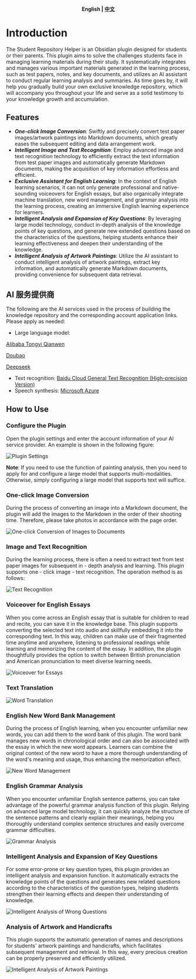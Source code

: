 <h4 align="center">
    <p>
        <b>English</b> |
        <a href="https://github.com/yingflower/obsidian-stu-repo-helper/blob/master/README.md">中文</a>
    </p>
</h4>

# Introduction
The Student Repository Helper is an Obsidian plugin designed for students or their parents. This plugin aims to solve the challenges students face in managing learning materials during their study. It systematically integrates and manages various important materials generated in the learning process, such as test papers, notes, and key documents, and utilizes an AI assistant to conduct regular learning analysis and summaries. As time goes by, it will help you gradually build your own exclusive knowledge repository, which will accompany you throughout your life and serve as a solid testimony to your knowledge growth and accumulation.

## Features
- ***One-click Image Conversion***: Swiftly and precisely convert test paper images/artwork paintings into Markdown documents, which greatly eases the subsequent editing and data arrangement work.
- ***Intelligent Image and Text Recognition***: Employ advanced image and text recognition technology to efficiently extract the text information from test paper images and automatically generate Markdown documents, making the acquisition of key information effortless and efficient.
- ***Exclusive Assistant for English Learning***: In the context of English learning scenarios, it can not only generate professional and native-sounding voiceovers for English essays, but also organically integrate machine translation, new word management, and grammar analysis into the learning process, creating an immersive English learning experience for learners.
- ***Intelligent Analysis and Expansion of Key Questions***: By leveraging large model technology, conduct in-depth analysis of the knowledge points of key questions, and generate new extended questions based on the characteristics of the questions, helping students enhance their learning effectiveness and deepen their understanding of the knowledge.
- ***Intelligent Analysis of Artwork Paintings***: Utilize the AI assistant to conduct intelligent analysis of artwork paintings, extract key information, and automatically generate Markdown documents, providing convenience for subsequent data retrieval. 

## AI 服务提供商
The following are the AI services used in the process of building the knowledge repository and the corresponding account application links. Please apply as needed:

- Large language model: 

[Alibaba Tongyi Qianwen](https://bailian.console.aliyun.com/?apiKey=1#/api-key)

[Doubao](https://console.volcengine.com/ark/)

[Deepseek](https://platform.deepseek.com/)

- Text recognition: [Baidu Cloud General Text Recognition (High-precision Version)](https://console.bce.baidu.com/ai-engine/ocr/overview/index?_=1740120172878)
- Speech synthesis: [Microsoft Azure](https://portal.azure.com/#create/Microsoft.CognitiveServicesSpeechServices)

## How to Use
### Configure the Plugin
Open the plugin settings and enter the account information of your AI service provider. An example is shown in the following figure:

![Plugin Settings](docs/images/en/settings.png)

**Note**: If you need to use the function of painting analysis, then you need to apply for and configure a large model that supports multi-modalities. Otherwise, simply configuring a large model that supports text will suffice. 

### One-click Image Conversion
During the process of converting an image into a Markdown document, the plugin will add the images to the Markdown in the order of their shooting time. Therefore, please take photos in accordance with the page order.

![One-click Conversion of Images to Documents](docs/images/en/create_note.gif)

### Image and Text Recognition
During the learning process, there is often a need to extract text from test paper images for subsequent in - depth analysis and learning. This plugin supports one - click image - text recognition. The operation method is as follows:

![Text Recognition](docs/images/en/image2text.gif)

### Voiceover for English Essays
When you come across an English essay that is suitable for children to read and recite, you can save it in the knowledge base. This plugin supports converting the selected text into audio and skillfully embedding it into the corresponding text. In this way, children can make use of their fragmented time anytime and anywhere, listening to professional readings while learning and memorizing the content of the essay. In addition, the plugin thoughtfully provides the option to switch between British pronunciation and American pronunciation to meet diverse learning needs.

![Voiceover for Essays](docs/images/en/text2speech.gif)

### Text Translation

![Word Translation](docs/images/en/translate.gif)

### English New Word Bank Management
During the process of English learning, when you encounter unfamiliar new words, you can add them to the word bank of this plugin. The word bank manages new words in chronological order and can also be associated with the essay in which the new word appears. Learners can combine the original context of the new word to have a more thorough understanding of the word's meaning and usage, thus enhancing the memorization effect.

![New Word Management](docs/images/zh/add_word_bank.gif) 

### English Grammar Analysis
When you encounter unfamiliar English sentence patterns, you can take advantage of the powerful grammar analysis function of this plugin. Relying on advanced large model technology, it can quickly analyze the structure of the sentence patterns and clearly explain their meanings, helping you thoroughly understand complex sentence structures and easily overcome grammar difficulties.

![Grammar Analysis](docs/images/zh/grammar_analysis.gif) 

### Intelligent Analysis and Expansion of Key Questions
For some error-prone or key question types, this plugin provides an intelligent analysis and expansion function. It automatically extracts the knowledge points of the questions and generates new related questions according to the characteristics of the question types, helping students strengthen their learning effects and deepen their understanding of knowledge. 

![Intelligent Analysis of Wrong Questions](docs/images/en/request_llm.gif)

### Analysis of Artwork and Handicrafts
This plugin supports the automatic generation of names and descriptions for students' artwork paintings and handicrafts, which facilitates subsequent management and retrieval. In this way, every precious creation can be properly preserved and efficiently utilized.

![Intelligent Analysis of Artwork Paintings](docs/images/zh/painting_analysis.gif) 
